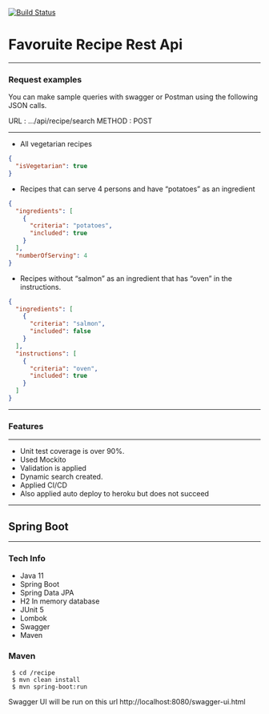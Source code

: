 [![Build Status](https://dev.azure.com/snnd/recipes/_apis/build/status/snncoding.recipes?branchName=main)](https://dev.azure.com/snnd/recipes/_build/latest?definitionId=2&branchName=main)

# Favoruite Recipe Rest Api 

----------------------------
### Request examples
You can make sample queries with swagger or Postman using the following JSON calls.

URL : .../api/recipe/search 
METHOD : POST

----------------------------
- All vegetarian recipes
```JSON
{
  "isVegetarian": true
}
```

- Recipes that can serve 4 persons and have “potatoes” as an ingredient
```JSON
{
  "ingredients": [
    {
      "criteria": "potatoes",
      "included": true
    }
  ],
  "numberOfServing": 4
}
```

- Recipes without “salmon” as an ingredient that has “oven” in the instructions.
```JSON
{
  "ingredients": [
    {
      "criteria": "salmon",
      "included": false
    }
  ],
  "instructions": [
    {
      "criteria": "oven",
      "included": true
    }
  ]
}
```

----------------------------
### Features

----------------------------

- Unit test coverage is over 90%.
- Used Mockito
- Validation is applied
- Dynamic search created.
- Applied CI/CD
- Also applied auto deploy to heroku but does not succeed 

----------------------------
## Spring Boot

---------------------------
### Tech Info


- Java 11
- Spring Boot
- Spring Data JPA
- H2 In memory database
- JUnit 5
- Lombok
- Swagger
- Maven

### Maven
```ssh
 $ cd /recipe
 $ mvn clean install
 $ mvn spring-boot:run
```
Swagger UI will be run on this url
http://localhost:8080/swagger-ui.html
